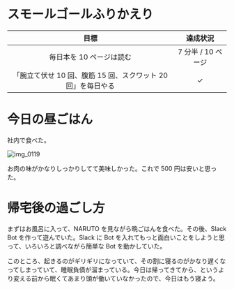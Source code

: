 # スモールゴールふりかえり
| 目標 | 達成状況 |
|:---:|:---:|
| 毎日本を 10 ページは読む | 7 分半 / 10 ページ |
| 「腕立て伏せ 10 回、腹筋 15 回、スクワット 20 回」を毎日やる | ✓ |

# 今日の昼ごはん
社内で食べた。

![img_0119](https://noraworld.github.io/box-bulbasaur/2018/09/img_0119.jpg)

お肉の味がかなりしっかりしてて美味しかった。これで 500 円は安いと思った。

# 帰宅後の過ごし方
まずはお風呂に入って、NARUTO を見ながら晩ごはんを食べた。その後、Slack Bot を作って遊んでいた。Slack に Bot を入れてもっと面白いことをしようと思って、いろいろと調べながら簡単な Bot を動かしていた。

このところ、起きるのがギリギリになっていて、その割に寝るのがかなり遅くなってしまっていて、睡眠負債が溜まっている。今日は帰ってきてから、というより変える前から眠くてあまり頭が働いていなかったので、今日はもう寝よう。
